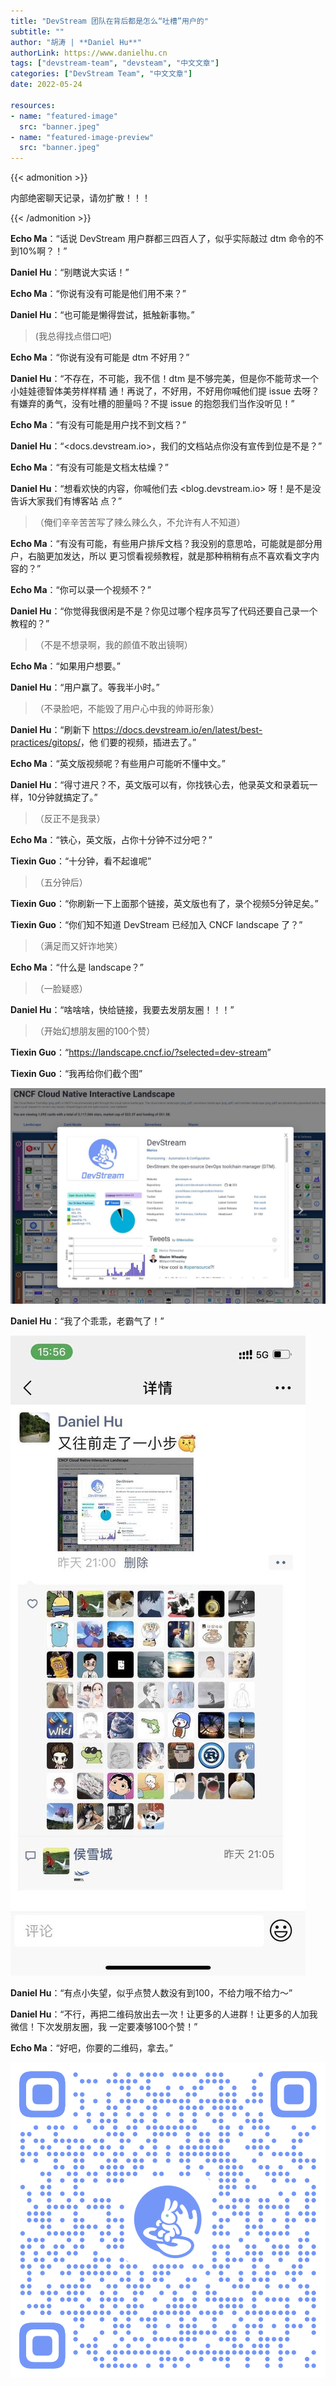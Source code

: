 ```yaml
---
title: "DevStream 团队在背后都是怎么“吐槽”用户的"
subtitle: ""
author: "胡涛 | **Daniel Hu**"
authorLink: https://www.danielhu.cn
tags: ["devstream-team", "devsteam", "中文文章"]
categories: ["DevStream Team", "中文文章"]
date: 2022-05-24

resources:
- name: "featured-image"
  src: "banner.jpeg"
- name: "featured-image-preview"
  src: "banner.jpeg"
---
```


{{< admonition >}}

内部绝密聊天记录，请勿扩散！！！

{{< /admonition >}}

**Echo Ma**：“话说 DevStream 用户群都三四百人了，似乎实际敲过 dtm 命令的不到10%啊？！”

**Daniel Hu**：“别瞎说大实话！”

**Echo Ma**：“你说有没有可能是他们用不来？”

**Daniel Hu**：“也可能是懒得尝试，抵触新事物。”

> (我总得找点借口吧)

**Echo Ma**：“你说有没有可能是 dtm 不好用？”

**Daniel Hu**：“不存在，不可能，我不信！dtm 是不够完美，但是你不能苛求一个小娃娃德智体美劳样样精
通！再说了，不好用，不好用你喊他们提 issue 去呀？有嫌弃的勇气，没有吐槽的胆量吗？不提 issue 
的抱怨我们当作没听见！”

**Echo Ma**：“有没有可能是用户找不到文档？”

**Daniel Hu**：“<docs.devstream.io>，我们的文档站点你没有宣传到位是不是？”

**Echo Ma**：“有没有可能是文档太枯燥？”

**Daniel Hu**：“想看欢快的内容，你喊他们去 <blog.devstream.io> 呀！是不是没告诉大家我们有博客站
点？”

>（俺们辛辛苦苦写了辣么辣么久，不允许有人不知道）

**Echo Ma**：“有没有可能，有些用户排斥文档？我没别的意思哈，可能就是部分用户，右脑更加发达，所以
更习惯看视频教程，就是那种稍稍有点不喜欢看文字内容的？”

**Echo Ma**：“你可以录一个视频不？”

**Daniel Hu**：“你觉得我很闲是不是？你见过哪个程序员写了代码还要自己录一个教程的？”

>（不是不想录啊，我的颜值不敢出镜啊）

**Echo Ma**：“如果用户想要。”

**Daniel Hu**：“用户赢了。等我半小时。”

>（不录脸吧，不能毁了用户心中我的帅哥形象）

**Daniel Hu**：“刷新下 <https://docs.devstream.io/en/latest/best-practices/gitops/>，他
们要的视频，插进去了。”

**Echo Ma**：“英文版视频呢？有些用户可能听不懂中文。”

**Daniel Hu**：“得寸进尺？不，英文版可以有，你找铁心去，他录英文和录着玩一样，10分钟就搞定了。”

>（反正不是我录）

**Echo Ma**：“铁心，英文版，占你十分钟不过分吧？”

**Tiexin Guo**：“十分钟，看不起谁呢”

>（五分钟后）

**Tiexin Guo**：“你刷新一下上面那个链接，英文版也有了，录个视频5分钟足矣。”

**Tiexin Guo**：“你们知不知道 DevStream 已经加入 CNCF landscape 了？”

>（满足而又奸诈地笑）

**Echo Ma**：“什么是 landscape？”

>（一脸疑惑）

**Daniel Hu**：“啥啥啥，快给链接，我要去发朋友圈！！！”

>（开始幻想朋友圈的100个赞）

**Tiexin Guo**：“<https://landscape.cncf.io/?selected=dev-stream>”

**Tiexin Guo**：“我再给你们截个图”

![a](a.jpg)

**Daniel Hu**：“我了个乖乖，老霸气了！”

![b](b.jpg)

**Daniel Hu**：“有点小失望，似乎点赞人数没有到100，不给力哦不给力～”

**Daniel Hu**：“不行，再把二维码放出去一次！让更多的人进群！让更多的人加我微信！下次发朋友圈，我
一定要凑够100个赞！”

**Echo Ma**：“好吧，你要的二维码，拿去。”

![c](c.jpg)
